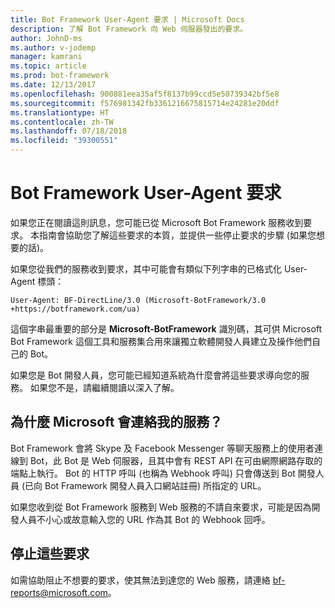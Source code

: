```yaml
---
title: Bot Framework User-Agent 要求 | Microsoft Docs
description: 了解 Bot Framework 向 Web 伺服器發出的要求。
author: JohnD-ms
ms.author: v-jodemp
manager: kamrani
ms.topic: article
ms.prod: bot-framework
ms.date: 12/13/2017
ms.openlocfilehash: 900881eea35af5f8137b99ccd5e50739342bf5e8
ms.sourcegitcommit: f576981342fb3361216675815714e24281e20ddf
ms.translationtype: HT
ms.contentlocale: zh-TW
ms.lasthandoff: 07/18/2018
ms.locfileid: "39300551"
---
```

# <a name="bot-framework-user-agent-requests"></a>Bot Framework User-Agent 要求

如果您正在閱讀這則訊息，您可能已從 Microsoft Bot Framework 服務收到要求。 本指南會協助您了解這些要求的本質，並提供一些停止要求的步驟 (如果您想要的話)。

如果您從我們的服務收到要求，其中可能會有類似下列字串的已格式化 User-Agent 標頭：

```User-Agent: BF-DirectLine/3.0 (Microsoft-BotFramework/3.0 +https://botframework.com/ua)```

這個字串最重要的部分是 **Microsoft-BotFramework** 識別碼，其可供 Microsoft Bot Framework 這個工具和服務集合用來讓獨立軟體開發人員建立及操作他們自己的 Bot。

如果您是 Bot 開發人員，您可能已經知道系統為什麼會將這些要求導向您的服務。 如果您不是，請繼續閱讀以深入了解。

## <a name="why-is-microsoft-contacting-my-service"></a>為什麼 Microsoft 會連絡我的服務？

Bot Framework 會將 Skype 及 Facebook Messenger 等聊天服務上的使用者連線到 Bot，此 Bot 是 Web 伺服器，且其中會有 REST API 在可由網際網路存取的端點上執行。 Bot 的 HTTP 呼叫 (也稱為 Webhook 呼叫) 只會傳送到 Bot 開發人員 (已向 Bot Framework 開發人員入口網站註冊) 所指定的 URL。

如果您收到從 Bot Framework 服務到 Web 服務的不請自來要求，可能是因為開發人員不小心或故意輸入您的 URL 作為其 Bot 的 Webhook 回呼。

## <a name="to-stop-these-requests"></a>停止這些要求

如需協助阻止不想要的要求，使其無法到達您的 Web 服務，請連絡 [bf-reports@microsoft.com](mailto://bf-reports@microsoft.com)。
